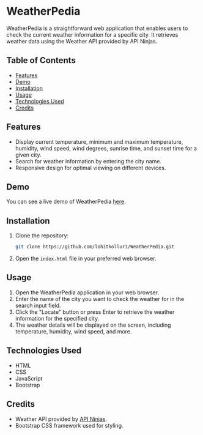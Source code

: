 # WeatherPedia

WeatherPedia is a straightforward web application that enables users to check the current weather information for a specific city. It retrieves weather data using the Weather API provided by API Ninjas.

## Table of Contents

- [Features](#features)
- [Demo](#demo)
- [Installation](#installation)
- [Usage](#usage)
- [Technologies Used](#technologies-used)
- [Credits](#credits)

## Features

- Display current temperature, minimum and maximum temperature, humidity, wind speed, wind degrees, sunrise time, and sunset time for a given city.
- Search for weather information by entering the city name.
- Responsive design for optimal viewing on different devices.

## Demo

You can see a live demo of WeatherPedia [here](https://lohitkolluri.github.io/WeatherPedia).

## Installation

1. Clone the repository:

   ```bash
   git clone https://github.com/lohitkolluri/WeatherPedia.git
   ```

2. Open the `index.html` file in your preferred web browser.

## Usage

1. Open the WeatherPedia application in your web browser.
2. Enter the name of the city you want to check the weather for in the search input field.
3. Click the "Locate" button or press Enter to retrieve the weather information for the specified city.
4. The weather details will be displayed on the screen, including temperature, humidity, wind speed, and more.

## Technologies Used

- HTML
- CSS
- JavaScript
- Bootstrap

## Credits

- Weather API provided by [API Ninjas](https://weather-by-api-ninjas.p.rapidapi.com).
- Bootstrap CSS framework used for styling.
